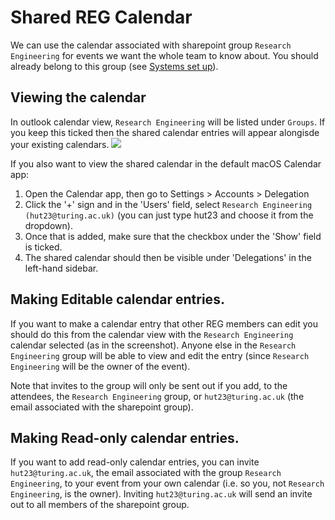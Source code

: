 # Shared REG Calendar

We can use the calendar associated with sharepoint group `Research Engineering` for events we want the whole team to know about. You should already belong to this group (see [Systems set up](https://alan-turing-institute.github.io/REG-handbook/docs/onboarding/new_joiners/systems_set_up/#office-365-groups)).


## Viewing the calendar

In outlook calendar view, `Research Engineering` will be listed under `Groups`. If you keep this ticked then the shared calendar entries will appear alongisde your existing calendars.
![](https://i.imgur.com/O9hw61N.png)

If you also want to view the shared calendar in the default macOS Calendar app:

1. Open the Calendar app, then go to Settings > Accounts > Delegation
2. Click the '+' sign and in the 'Users' field, select `Research Engineering (hut23@turing.ac.uk)` (you can just type hut23 and choose it from the dropdown).
3. Once that is added, make sure that the checkbox under the 'Show' field is ticked.
4. The shared calendar should then be visible under 'Delegations' in the left-hand sidebar.


## Making Editable calendar entries.

If you want to make a calendar entry that other REG members can edit you should do this from the calendar view with the `Research Engineering` calendar selected (as in the screenshot). Anyone else in the `Research Engineering` group will be able to view and edit the entry (since `Research Engineering` will be the owner of the event).

Note that invites to the group will only be sent out if you add, to the attendees, the `Research Engineering` group, or `hut23@turing.ac.uk` (the email associated with the sharepoint group).

## Making Read-only calendar entries.

If you want to add read-only calendar entries, you can invite `hut23@turing.ac.uk`, the email associated with the group `Research Engineering`, to your event from your own calendar (i.e. so you, not `Research Engineering`, is the owner). Inviting `hut23@turing.ac.uk` will send an invite out to all members of the sharepoint group.
